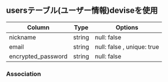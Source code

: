 ## usersテーブル(ユーザー情報)deviseを使用

| Column                | Type      | Options                    |
| --------------------- | --------- | -------------------------- |
| nickname              | string    | null: false                |
| email                 | string    | null: false , unique: true |
| encrypted_password    | string    | null: false                |

### Association